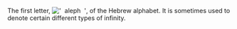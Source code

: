 The first letter,
!['  aleph  '](../dictionary/equation_images/2377.1..png), of the Hebrew
alphabet. It is sometimes used to denote certain different types of
infinity.
